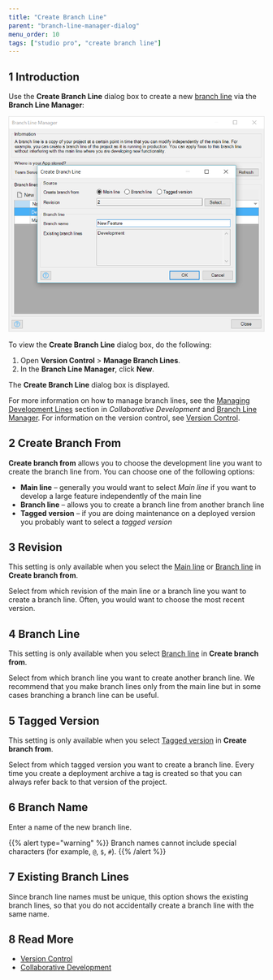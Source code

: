 ```yaml
---
title: "Create Branch Line"
parent: "branch-line-manager-dialog"
menu_order: 10
tags: ["studio pro", "create branch line"]
---
```


## 1 Introduction

Use the **Create Branch Line** dialog box to create a new [branch line](version-control#branches) via the **Branch Line Manager**:

![](attachments/version-control-menu/create-branch-line.png)

To view the **Create Branch Line** dialog box,  do the following:

1. Open **Version Control** > **Manage Branch Lines**.
2. In the **Branch Line Manager**, click **New**. 

The **Create Branch Line** dialog box is displayed.

For more information on how to manage branch lines, see the [Managing Development Lines](collaborative-development#managing-branches) section in *Collaborative Development* and [Branch Line Manager](branch-line-manager-dialog). For information on the version control, see [Version Control](version-control). 

## 2 Create Branch From

**Create branch from** allows you to choose the development line you want to create the branch line from. You can choose one of the following options:

* <a name="main-line"></a>**Main line** – generally you would want to select *Main line* if you want to develop a large feature independently of the main line
* <a name="branch-line"></a>**Branch line** – allows you to create a branch line from another branch line
* <a name="tagged-version"></a>**Tagged version** – if you are doing maintenance on a deployed version you probably want to select a *tagged version*

## 3 Revision 

This setting is only available when you select the [Main line](#main-line) or [Branch line](#branch-line) in **Create branch from**. 

Select from which revision of the main line or a branch line you want to create a branch line. Often, you would want to choose the most recent version.

## 4 Branch Line 

This setting is only available when you select [Branch line](#branch-line) in **Create branch from**. 

Select from which branch line you want to create another branch line. We recommend that you make branch lines only from the main line but in some cases branching a branch line can be useful.

## 5 Tagged Version

This setting is only available when you select [Tagged version](#tagged-version) in **Create branch from**.  

Select from which tagged version you want to create a branch line. Every time you create a deployment archive a tag is created so that you can always refer back to that version of the project.

## 6 Branch Name

Enter a name of the new branch line.

{{% alert type="warning" %}}
Branch names cannot include special characters (for example, `@`, `$`, `#`). 
{{% /alert %}}

## 7 Existing Branch Lines

Since branch line names must be unique, this option shows the existing branch lines, so that you do not accidentally create a branch line with the same name.

## 8 Read More

* [Version Control](version-control)
* [Collaborative Development](collaborative-development)
